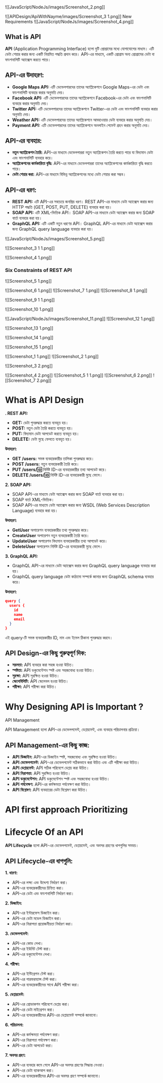 ![[JavaScript/NodeJs/images/Screenshot_2.png]]


![[APIDesign/ApiWithNayme/images/Screenshot_3 1.png]]
New Requirements
![[JavaScript/NodeJs/images/Screenshot_4.png]]



## What  is API
**API** (Application Programming Interface) হলো দুটি প্রোগ্রামের মধ্যে যোগাযোগের মাধ্যম। এটি ডেটা শেয়ার করার জন্য একটি নিয়মিত পদ্ধতি প্রদান করে। API-এর মাধ্যমে, একটি প্রোগ্রাম অন্য প্রোগ্রামের ডেটা বা ফাংশনালিটি অ্যাক্সেস করতে পারে।
## API-এর উদাহরণ:

- **Google Maps API:** এটি ডেভেলপারদের তাদের অ্যাপ্লিকেশনে Google Maps-এর ডেটা এবং ফাংশনালিটি ব্যবহার করার অনুমতি দেয়।
- **Facebook API:** এটি ডেভেলপারদের তাদের অ্যাপ্লিকেশনে Facebook-এর ডেটা এবং ফাংশনালিটি ব্যবহার করার অনুমতি দেয়।
- **Twitter API:** এটি ডেভেলপারদের তাদের অ্যাপ্লিকেশনে Twitter-এর ডেটা এবং ফাংশনালিটি ব্যবহার করার অনুমতি দেয়।
- **Weather API:** এটি ডেভেলপারদের তাদের অ্যাপ্লিকেশনে আবহাওয়ার ডেটা ব্যবহার করার অনুমতি দেয়।
- **Payment API:** এটি ডেভেলপারদের তাদের অ্যাপ্লিকেশনে অনলাইন পেমেন্ট গ্রহন করার অনুমতি দেয়।

## API-এর ব্যবহার:

- **নতুন অ্যাপ্লিকেশন তৈরি:** API-এর মাধ্যমে ডেভেলপাররা নতুন অ্যাপ্লিকেশন তৈরি করতে পারে যা বিদ্যমান ডেটা এবং ফাংশনালিটি ব্যবহার করে।
- **অ্যাপ্লিকেশনের কার্যকারিতা বৃদ্ধি:** API-এর মাধ্যমে ডেভেলপাররা তাদের অ্যাপ্লিকেশনের কার্যকারিতা বৃদ্ধি করতে পারে।
- **ডেটা শেয়ার করা:** API-এর মাধ্যমে বিভিন্ন অ্যাপ্লিকেশনের মধ্যে ডেটা শেয়ার করা সম্ভব।

## API-এর ধরণ:

- **REST API:** এটি API-এর সবচেয়ে জনপ্রিয় ধরণ। REST API-এর মাধ্যমে ডেটা অ্যাক্সেস করার জন্য HTTP পদ্ধতি (GET, POST, PUT, DELETE) ব্যবহার করা হয়।
- **SOAP API:** এটি XML-ভিত্তিক API। SOAP API-এর মাধ্যমে ডেটা অ্যাক্সেস করার জন্য SOAP বার্তা ব্যবহার করা হয়।
- **GraphQL API:** এটি একটি নতুন ধরণের API। GraphQL API-এর মাধ্যমে ডেটা অ্যাক্সেস করার জন্য GraphQL query language ব্যবহার করা হয়।

![[JavaScript/NodeJs/images/Screenshot_5.png]]





![[Screenshot_3 1 1.png]]

![[Screenshot_4 1.png]]

### Six Constraints of  REST API 
     
![[Screenshot_5 1.png]]

![[Screenshot_6 1.png]]
![[Screenshot_7 1.png]]
![[Screenshot_8 1.png]]


![[Screenshot_9 1 1.png]]

![[Screenshot_10 1.png]]

![[JavaScript/NodeJs/images/Screenshot_11.png]]
![[Screenshot_12 1.png]]

![[Screenshot_13 1.png]]

![[Screenshot_14 1.png]]

![[Screenshot_15 1.png]]

![[Screenshot_1 1.png]]
![[Screenshot_2 1.png]]

![[Screenshot_3 2.png]]

![[Screenshot_4 2.png]]
![[Screenshot_5 1 1.png]]
![[Screenshot_6 2.png]]
![[Screenshot_7 2.png]]


# What is API Design 

**. REST API:**

- **GET:** ডেটা পুনরুদ্ধার করতে ব্যবহৃত হয়।
- **POST:** নতুন ডেটা তৈরি করতে ব্যবহৃত হয়।
- **PUT:** বিদ্যমান ডেটা আপডেট করতে ব্যবহৃত হয়।
- **DELETE:** ডেটা মুছে ফেলতে ব্যবহৃত হয়।

**উদাহরণ:**

- **GET /users:** সমস্ত ব্যবহারকারীর তালিকা পুনরুদ্ধার করে।
- **POST /users:** নতুন ব্যবহারকারী তৈরি করে।
- **PUT /users/:id:** নির্দিষ্ট ID-এর ব্যবহারকারীর তথ্য আপডেট করে।
- **DELETE /users/:id:** নির্দিষ্ট ID-এর ব্যবহারকারী মুছে ফেলে।

**2. SOAP API:**

- SOAP API-এর মাধ্যমে ডেটা অ্যাক্সেস করার জন্য SOAP বার্তা ব্যবহার করা হয়।
- SOAP বার্তা XML-ভিত্তিক।
- SOAP API-এর মাধ্যমে ডেটা অ্যাক্সেস করার জন্য WSDL (Web Services Description Language) ব্যবহার করা হয়।

**উদাহরণ:**

- **GetUser** অপারেশন ব্যবহারকারীর তথ্য পুনরুদ্ধার করে।
- **CreateUser** অপারেশন নতুন ব্যবহারকারী তৈরি করে।
- **UpdateUser** অপারেশন বিদ্যমান ব্যবহারকারীর তথ্য আপডেট করে।
- **DeleteUser** অপারেশন নির্দিষ্ট ID-এর ব্যবহারকারী মুছে ফেলে।

**3. GraphQL API:**

- GraphQL API-এর মাধ্যমে ডেটা অ্যাক্সেস করার জন্য GraphQL query language ব্যবহার করা হয়।
- GraphQL query language ডেটা কাঠামো সম্পর্কে জানার জন্য GraphQL schema ব্যবহার করে।

**উদাহরণ:**

```json
query {
  users {
    id
    name
    email
  }
}
```


এই query-টি সমস্ত ব্যবহারকারীর ID, নাম এবং ইমেল ঠিকানা পুনরুদ্ধার করবে।
## API Design-এর কিছু গুরুত্বপূর্ণ দিক:

- **সরলতা:** API ব্যবহার করা সহজ হওয়া উচিত।
- **স্পষ্টতা:** API ডকুমেন্টেশন স্পষ্ট এবং সহজবোধ্য হওয়া উচিত।
- **সুরক্ষা:** API সুরক্ষিত হওয়া উচিত।
- **স্কেলেবিলিটি:** API স্কেলেবল হওয়া উচিত।
- **পরীক্ষা:** API পরীক্ষা করা উচিত।




# Why Designing API is  Important ?


API Management 

API Management হলো API-এর ডেভেলপমেন্ট, ডেপ্লয়মেন্ট, এবং ব্যবহার পরিচালনার প্রক্রিয়া।

## API Management-এর কিছু কাজ:

- **API ডিজাইন:** API-এর ডিজাইন স্পষ্ট, সহজবোধ্য এবং সুরক্ষিত হওয়া উচিত।
- **API ডেভেলপমেন্ট:** API-এর ডেভেলপমেন্ট সঠিকভাবে করা উচিত এবং এটি পরীক্ষা করা উচিত।
- **API ডেপ্লয়মেন্ট:** API সঠিক পরিবেশে ডেপ্লয় করা উচিত।
- **API নিরাপত্তা:** API সুরক্ষিত হওয়া উচিত।
- **API ডকুমেন্টেশন:** API ডকুমেন্টেশন স্পষ্ট এবং সহজবোধ্য হওয়া উচিত।
- **API পর্যবেক্ষণ:** API-এর কর্মক্ষমতা পর্যবেক্ষণ করা উচিত।
- **API বিশ্লেষণ:** API ব্যবহারের ডেটা বিশ্লেষণ করা উচিত।
# API first approach Prioritizing 





# Lifecycle Of an API 

**API Lifecycle** হলো API-এর ডেভেলপমেন্ট, ডেপ্লয়মেন্ট, এবং অবসর গ্রহণের ধাপগুলির সমন্বয়।
## API Lifecycle-এর ধাপগুলি:

**1. ধারণা:**

- API-এর লক্ষ্য এবং উদ্দেশ্য নির্ধারণ করা।
- API-এর ব্যবহারকারীদের চিহ্নিত করা।
- API-এর ডেটা এবং ফাংশনালিটি নির্ধারণ করা।

**2. ডিজাইন:**

- API-এর ইন্টারফেস ডিজাইন করা।
- API-এর ডেটা মডেল ডিজাইন করা।
- API-এর নিরাপত্তা প্রয়োজনীয়তা নির্ধারণ করা।

**3. ডেভেলপমেন্ট:**

- API-এর কোড লেখা।
- API-এর ইউনিট টেস্ট করা।
- API-এর ডকুমেন্টেশন লেখা।

**4. পরীক্ষা:**

- API-এর ইন্টিগ্রেশন টেস্ট করা।
- API-এর পারফরম্যান্স টেস্ট করা।
- API-এর ব্যবহারকারীদের সাথে API পরীক্ষা করা।

**5. ডেপ্লয়মেন্ট:**

- API-এর প্রোডাকশন পরিবেশে ডেপ্লয় করা।
- API-এর ডেটা মাইগ্রেশন করা।
- API-এর ব্যবহারকারীদের API-এর ডেপ্লয়মেন্ট সম্পর্কে জানানো।

**6. পরিচালনা:**

- API-এর কর্মক্ষমতা পর্যবেক্ষণ করা।
- API-এর নিরাপত্তা পর্যবেক্ষণ করা।
- API-এর ডেটা আপডেট করা।

**7. অবসর গ্রহণ:**

- API-এর ব্যবহার কমে গেলে API-এর অবসর গ্রহণের সিদ্ধান্ত নেওয়া।
- API-এর ডেটা ব্যাকআপ করা।
- API-এর ব্যবহারকারীদের API-এর অবসর গ্রহণ সম্পর্কে জানানো।


